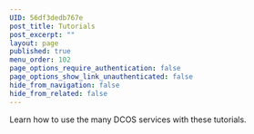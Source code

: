 ```yaml
---
UID: 56df3dedb767e
post_title: Tutorials
post_excerpt: ""
layout: page
published: true
menu_order: 102
page_options_require_authentication: false
page_options_show_link_unauthenticated: false
hide_from_navigation: false
hide_from_related: false
---
```

<p>Learn how to use the many DCOS services with these tutorials.</p>